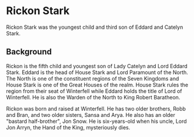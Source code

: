 # Rickon Stark

Rickon Stark was the youngest child and third son of Eddard and Catelyn Stark.

## Background

Rickon is the fifth child and youngest son of Lady Catelyn and Lord Eddard Stark. Eddard is the head of House Stark and Lord Paramount of the North. The North is one of the constituent regions of the Seven Kingdoms and House Stark is one of the Great Houses of the realm. House Stark rules the region from their seat of Winterfell while Eddard holds the title of Lord of Winterfell. He is also the Warden of the North to King Robert Baratheon.

Rickon was born and raised at Winterfell. He has two older brothers, Robb and Bran, and two older sisters, Sansa and Arya. He also has an older "bastard half-brother", Jon Snow. He is six-years-old when his uncle, Lord Jon Arryn, the Hand of the King, mysteriously dies.
